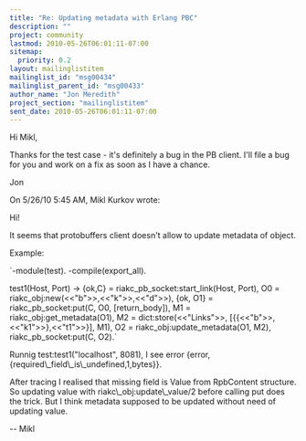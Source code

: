 ```yaml
---
title: "Re: Updating metadata with Erlang PBC"
description: ""
project: community
lastmod: 2010-05-26T06:01:11-07:00
sitemap:
  priority: 0.2
layout: mailinglistitem
mailinglist_id: "msg00434"
mailinglist_parent_id: "msg00433"
author_name: "Jon Meredith"
project_section: "mailinglistitem"
sent_date: 2010-05-26T06:01:11-07:00
---
```


Hi Mikl,

Thanks for the test case - it's definitely a bug in the PB client. I'll 
file a bug for you and work on a fix as soon as I have a chance.


Jon

On 5/26/10 5:45 AM, Mikl Kurkov wrote:

Hi!

It seems that protobuffers client doesn't allow to update metadata of
object.

Example:

`-module(test).
-compile(export_all).

test1(Host, Port) -&gt;
 {ok,C} = riakc_pb_socket:start_link(Host, Port),
 O0 = riakc_obj:new(&lt;&lt;"b"&gt;&gt;,&lt;&lt;"k"&gt;&gt;,&lt;&lt;"d"&gt;&gt;),
 {ok, O1} = riakc_pb_socket:put(C, O0, [return_body]),
 M1 = riakc_obj:get_metadata(O1),
 M2 = dict:store(&lt;&lt;"Links"&gt;&gt;, [{{&lt;&lt;"b"&gt;&gt;,&lt;&lt;"k1"&gt;&gt;},&lt;&lt;"t1"&gt;&gt;}], M1),
 O2 = riakc_obj:update_metadata(O1, M2),
 riakc_pb_socket:put(C, O2).`

Runnig test:test1("localhost", 8081), I see error
{error,{required\\_field\\_is\\_undefined,1,bytes}}.

After tracing I realised that missing field is Value from RpbContent
structure.
So updating value with riakc\\_obj:update\\_value/2 before calling put does the
trick.
But I think metadata supposed to be updated without need of updating value.

--
Mikl

